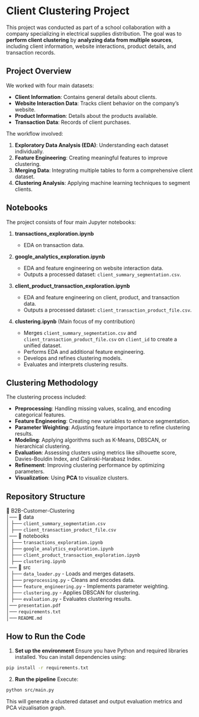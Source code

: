# Client Clustering Project

This project was conducted as part of a school collaboration with a company specializing in electrical supplies distribution. The goal was to **perform client clustering** by **analyzing data from multiple sources**, including client information, website interactions, product details, and transaction records.

## Project Overview

We worked with four main datasets:
- **Client Information**: Contains general details about clients.
- **Website Interaction Data**: Tracks client behavior on the company’s website.
- **Product Information**: Details about the products available.
- **Transaction Data**: Records of client purchases.

The workflow involved:
1. **Exploratory Data Analysis (EDA)**: Understanding each dataset individually.
2. **Feature Engineering**: Creating meaningful features to improve clustering.
3. **Merging Data**: Integrating multiple tables to form a comprehensive client dataset.
4. **Clustering Analysis**: Applying machine learning techniques to segment clients.

## Notebooks

The project consists of four main Jupyter notebooks:

1. **transactions_exploration.ipynb**  
   - EDA on transaction data.  

2. **google_analytics_exploration.ipynb**  
   - EDA and feature engineering on website interaction data.  
   - Outputs a processed dataset: `client_summary_segmentation.csv`.

3. **client_product_transaction_exploration.ipynb**  
   - EDA and feature engineering on client, product, and transaction data.  
   - Outputs a processed dataset: `client_transaction_product_file.csv`.

4. **clustering.ipynb** (Main focus of my contribution)  
   - Merges `client_summary_segmentation.csv` and `client_transaction_product_file.csv` on `client_id` to create a unified dataset.  
   - Performs EDA and additional feature engineering.  
   - Develops and refines clustering models.  
   - Evaluates and interprets clustering results.

## Clustering Methodology

The clustering process included:
- **Preprocessing**: Handling missing values, scaling, and encoding categorical features.
- **Feature Engineering**: Creating new variables to enhance segmentation.
- **Parameter Weighting**: Adjusting feature importance to refine clustering results.
- **Modeling**: Applying algorithms such as K-Means, DBSCAN, or hierarchical clustering.
- **Evaluation**: Assessing clusters using metrics like silhouette score, Davies-Bouldin Index, and Calinski-Harabasz Index.
- **Refinement**: Improving clustering performance by optimizing parameters.
- **Visualization**: Using **PCA** to visualize clusters.

## Repository Structure

📂 B2B-Customer-Clustering  
│── 📁 data  
│   ├── `client_summary_segmentation.csv`  
│   ├── `client_transaction_product_file.csv`  
│── 📁 notebooks  
│   ├── `transactions_exploration.ipynb`  
│   ├── `google_analytics_exploration.ipynb`  
│   ├── `client_product_transaction_exploration.ipynb`  
│   ├── `clustering.ipynb`  
│── 📁 src  
│   ├── `data_loader.py` - Loads and merges datasets.  
│   ├── `preprocessing.py` - Cleans and encodes data.  
│   ├── `feature_engineering.py` - Implements parameter weighting.  
│   ├── `clustering.py` - Applies DBSCAN for clustering.  
│   ├── `evaluation.py` - Evaluates clustering results.  
│── `presentation.pdf`  
│── `requirements.txt`  
│── `README.md`

## How to Run the Code

1. **Set up the environment**
Ensure you have Python and required libraries installed. You can install dependencies using:
  ```bash
  pip install -r requirements.txt
```
2. **Run the pipeline**
  Execute:
  ```bash
  python src/main.py
```
This will generate a clustered dataset and output evaluation metrics and PCA vizualisation graph.


